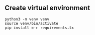 ## Create virtual environment

```shell
python3 -m venv venv
source venv/bin/activate
pip install =-r requirements.tx
```